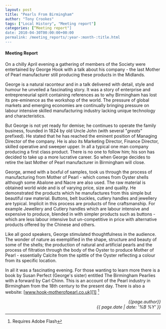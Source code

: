 ```yaml
---
layout: post
title: "Pearls From Birmingham"
author: "Tony Crookes"
tags: ["Local History", "Meeting report"]
categories: [“Meeting report"]
date: 2010-04-30T00:00:00+00:00
permalink: /meeting_reports/:year-:month-:title.html
---
```

#### Meeting Report ####

On a chilly April evening a gathering of members of the Society were entertained by George Hook with a talk about his company - the last Mother of Pearl manufacturer still producing these products in the Midlands. 

George is a natural raconteur and in a talk delivered with detail, style and humour he unveiled a fascinating story. It was a story of enterprise and entrepreneurial spirit containing references as to why Birmingham has lost its pre-eminence as the workshop of the world. The pressure of global markets and emerging economies are continually bringing pressure on labour intensive skilled manufacturing industry lacking unique technology and characteristics. 

But George is not yet ready for demise; he continues to operate the family business, founded in 1824 by old Uncle John (with several "*greats*" prefixed). He stated that he has reached the eminent position of Managing Director of the company. He is also its Marketing Director, Finance Director, skilled operative and sweeper upper. In all a typical one man company producing a first class product. There is no one to follow him; his son has decided to take up a more lucrative career. So when George decides to retire the last Mother of Pearl manufacturer in Birmingham will close. 

George, armed with a boxful of samples, took us through the process of manufacturing from Mother of Pearl - which comes from Oyster shells although some Abalone and Nacre are also used. The raw material is obtained world wide and is of varying price, size and quality. He demonstrated the products which he manufactures from this simple but beautiful raw material. Buttons, belt buckles, cutlery handles and jewellery are typical. Implicit in this process are products of fine craftsmanship. For example Jewellery and Cutlery handles which are labour intensive and expensive to produce, blended in with simpler products such as buttons - which are less labour intensive but un-competitive in price with alternative products offered by the Chinese and others. 

Like all good speakers, George stimulated thoughtfulness in the audience. The wonder of nature as exemplified in the shape, structure and beauty of some of the shells; the production of natural and artificial pearls and the process of filtration through the body of the Oyster to produce Mother of Pearl - essentially Calcite from the spittle of the Oyster reflecting a colour from its specific location. 

In all it was a fascinating evening. For those wanting to learn more there is a book by Susan Perfect (George's sister) entitled The Birmingham Pearlies with a forward by Carl Chinn. This is an account of the Pearl industry in Birmingham from the 18th century to the present day. There is also a website: [www.hook-motherofpearl.co.uk][1] [^1]

<p align="right"><i> {{page.author}} <br> {{ page.date | date: '%B %Y' }} </i></p>

[1]: http://www.hook-motherofpearl.co.uk
[^1]: Requires Adobe Flash
